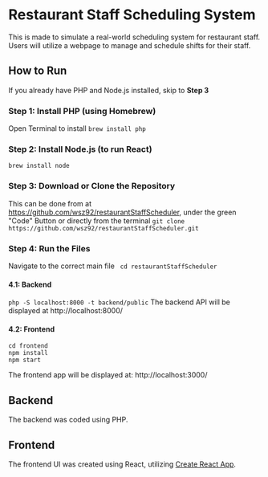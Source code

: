 # Restaurant Staff Scheduling System

This is made to simulate a real-world scheduling system for restaurant staff.
Users will utilize a webpage to manage and schedule shifts for their staff.

## How to Run
If you already have PHP and Node.js installed, skip to **Step 3**

### Step 1: Install PHP (using Homebrew)
Open Terminal to install
```brew install php```

### Step 2: Install Node.js (to run React)
```brew install node```

### Step 3: Download or Clone the Repository
This can be done from at https://github.com/wsz92/restaurantStaffScheduler, under the green "Code" Button or directly from the terminal
```git clone https://github.com/wsz92/restaurantStaffScheduler.git```

### Step 4: Run the Files
Navigate to the correct main file
``` cd restaurantStaffScheduler```

#### 4.1: Backend
```php -S localhost:8000 -t backend/public```
The backend API will be displayed at http://localhost:8000/

#### 4.2: Frontend
```
cd frontend
npm install
npm start
```
The frontend app will be displayed at: http://localhost:3000/

## Backend
The backend was coded using PHP.

## Frontend
The frontend UI was created using React, utilizing [Create React App](https://create-react-app.dev/docs/getting-started/).